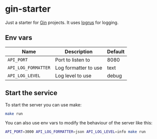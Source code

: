 # gin-starter
Just a starter for [Gin](https://gin-gonic.com/) projects.
It uses [logrus](https://github.com/sirupsen/logrus) for logging.

## Env vars
| Name                  | Description          | Default |
|-----------------------|----------------------|---------|
| `API_PORT`            | Port to listen to    | 8080    |
| `API_LOG_FORMATTER`   | Log formatter to use | text    |
| `API_LOG_LEVEL`       | Log level to use     | debug   |

## Start the service
To start the server you can use make:
```bash
make run
```

You can also use env vars to modify the behaviour of the server like this:
```bash
API_PORT=3000 API_LOG_FORMATTER=json API_LOG_LEVEL=info make run
```
